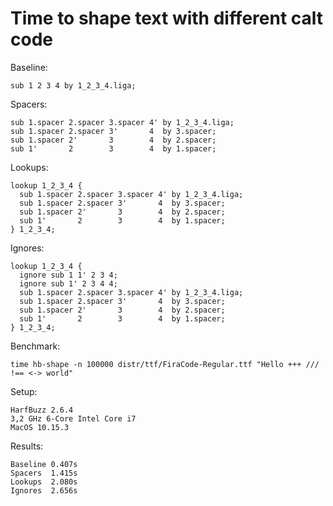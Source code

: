 # Time to shape text with different calt code

Baseline:

```
sub 1 2 3 4 by 1_2_3_4.liga;
```

Spacers:

```
sub 1.spacer 2.spacer 3.spacer 4' by 1_2_3_4.liga;
sub 1.spacer 2.spacer 3'       4  by 3.spacer;
sub 1.spacer 2'       3        4  by 2.spacer;
sub 1'       2        3        4  by 1.spacer;
```

Lookups:

```
lookup 1_2_3_4 {
  sub 1.spacer 2.spacer 3.spacer 4' by 1_2_3_4.liga;
  sub 1.spacer 2.spacer 3'       4  by 3.spacer;
  sub 1.spacer 2'       3        4  by 2.spacer;
  sub 1'       2        3        4  by 1.spacer;
} 1_2_3_4;
```

Ignores:

```
lookup 1_2_3_4 {
  ignore sub 1 1' 2 3 4;
  ignore sub 1' 2 3 4 4;
  sub 1.spacer 2.spacer 3.spacer 4' by 1_2_3_4.liga;
  sub 1.spacer 2.spacer 3'       4  by 3.spacer;
  sub 1.spacer 2'       3        4  by 2.spacer;
  sub 1'       2        3        4  by 1.spacer;
} 1_2_3_4;
```

Benchmark:

```
time hb-shape -n 100000 distr/ttf/FiraCode-Regular.ttf "Hello +++ /// !== <-> world"
```

Setup:

```
HarfBuzz 2.6.4
3,2 GHz 6-Core Intel Core i7
MacOS 10.15.3
```

Results:

```
Baseline 0.407s
Spacers  1.415s
Lookups  2.080s
Ignores  2.656s
```